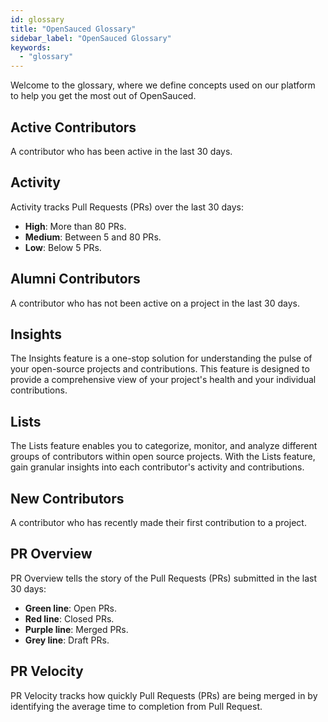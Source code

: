 ```yaml
---
id: glossary
title: "OpenSauced Glossary"
sidebar_label: "OpenSauced Glossary"
keywords:
  - "glossary"
---
```


Welcome to the glossary, where we define concepts used on our platform to help you get the most out of OpenSauced.

## Active Contributors

A contributor who has been active in the last 30 days.

## Activity

Activity tracks Pull Requests (PRs) over the last 30 days:

- **High**: More than 80 PRs.
- **Medium**: Between 5 and 80 PRs.
- **Low**: Below 5 PRs.

## Alumni Contributors

A contributor who has not been active on a project in the last 30 days.

## Insights

The Insights feature is a one-stop solution for understanding the pulse of your open-source projects and contributions. This feature is designed to provide a comprehensive view of your project's health and your individual contributions.

## Lists

The Lists feature enables you to categorize, monitor, and analyze different groups of contributors within open source projects. With the Lists feature, gain granular insights into each contributor's activity and contributions.

## New Contributors

A contributor who has recently made their first contribution to a project.

## PR Overview

PR Overview tells the story of the Pull Requests (PRs) submitted in the last 30 days:

- **Green line**: Open PRs.
- **Red line**: Closed PRs.
- **Purple line**: Merged PRs.
- **Grey line**: Draft PRs.

## PR Velocity

PR Velocity tracks how quickly Pull Requests (PRs) are being merged in by identifying the average time to completion from Pull Request.
